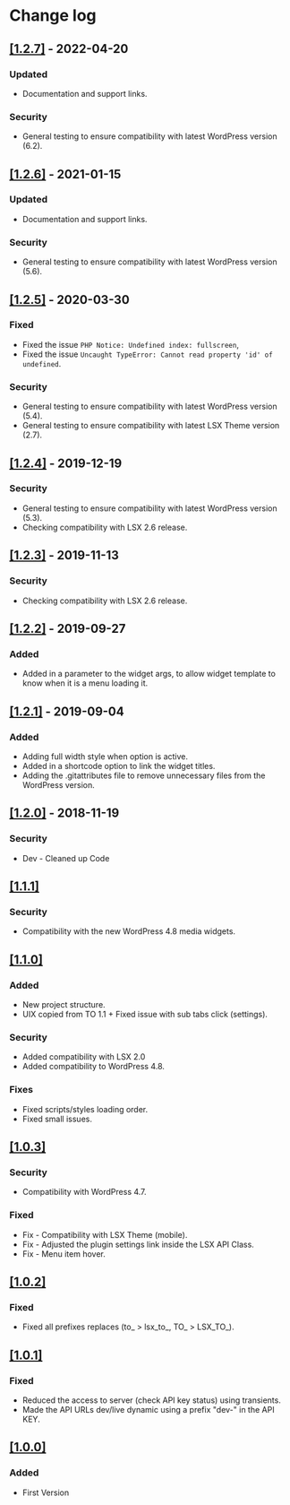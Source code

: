 # Change log

## [[1.2.7]](https://github.com/lightspeeddevelopment/lsx-mega-menus/releases/tag/1.2.7) - 2022-04-20

### Updated
- Documentation and support links.

### Security
- General testing to ensure compatibility with latest WordPress version (6.2).

## [[1.2.6]](https://github.com/lightspeeddevelopment/lsx-mega-menus/releases/tag/1.2.6) - 2021-01-15

### Updated
- Documentation and support links.

### Security
- General testing to ensure compatibility with latest WordPress version (5.6).

## [[1.2.5]](https://github.com/lightspeeddevelopment/lsx-mega-menus/releases/tag/1.2.5) - 2020-03-30

### Fixed
- Fixed the issue `PHP Notice: Undefined index: fullscreen`,
- Fixed the issue `Uncaught TypeError: Cannot read property 'id' of undefined`.

### Security
- General testing to ensure compatibility with latest WordPress version (5.4).
- General testing to ensure compatibility with latest LSX Theme version (2.7).


## [[1.2.4]](https://github.com/lightspeeddevelopment/lsx-mega-menus/releases/tag/1.2.4) - 2019-12-19

### Security
- General testing to ensure compatibility with latest WordPress version (5.3).
- Checking compatibility with LSX 2.6 release.


## [[1.2.3]](https://github.com/lightspeeddevelopment/lsx-mega-menus/releases/tag/1.2.3) - 2019-11-13

### Security
- Checking compatibility with LSX 2.6 release.


## [[1.2.2]](https://github.com/lightspeeddevelopment/lsx-mega-menus/releases/tag/1.2.2) - 2019-09-27

### Added
- Added in a parameter to the widget args, to allow widget template to know when it is a menu loading it.


## [[1.2.1]](https://github.com/lightspeeddevelopment/lsx-mega-menus/releases/tag/1.2.1) - 2019-09-04

### Added
- Adding full width style when option is active.
- Added in a shortcode option to link the widget titles.
- Adding the .gitattributes file to remove unnecessary files from the WordPress version.


## [[1.2.0]](https://github.com/lightspeeddevelopment/lsx-mega-menus/releases/tag/1.2) - 2018-11-19

### Security
* Dev - Cleaned up Code


## [[1.1.1]]()

### Security
- Compatibility with the new WordPress 4.8 media widgets.


## [[1.1.0]]()

### Added
- New project structure.
- UIX copied from TO 1.1 + Fixed issue with sub tabs click (settings).

### Security
- Added compatibility with LSX 2.0
- Added compatibility to WordPress 4.8.

### Fixes 
- Fixed scripts/styles loading order.
- Fixed small issues.


## [[1.0.3]]()

### Security
- Compatibility with WordPress 4.7.

### Fixed
* Fix - Compatibility with LSX Theme (mobile).
* Fix - Adjusted the plugin settings link inside the LSX API Class.
* Fix - Menu item hover.


## [[1.0.2]]()

### Fixed
- Fixed all prefixes replaces (to_ > lsx_to_, TO_ > LSX_TO_).


## [[1.0.1]]()

### Fixed
- Reduced the access to server (check API key status) using transients.
- Made the API URLs dev/live dynamic using a prefix "dev-" in the API KEY.


## [[1.0.0]]()

### Added
- First Version
